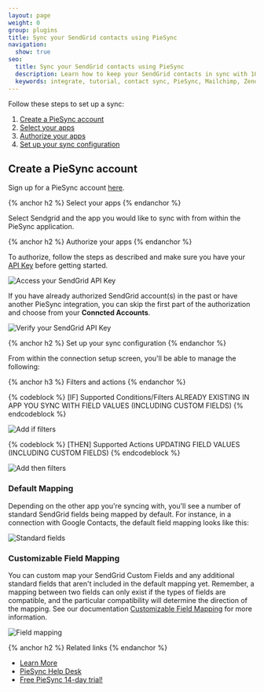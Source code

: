 ```yaml
---
layout: page
weight: 0
group: plugins
title: Sync your SendGrid contacts using PieSync
navigation:
  show: true
seo:
  title: Sync your SendGrid contacts using PieSync
  description: Learn how to keep your SendGrid contacts in sync with 100+ other apps using PieSync
  keywords: integrate, tutorial, contact sync, PieSync, Mailchimp, Zendesk, Salesforce, HubSpot, Quickbooks
---
```


Follow these steps to set up a sync:

1. [Create a PieSync account](#-Create-a-PieSync-account)
2. [Select your apps](#Select-your-apps)
3. [Authorize your apps](#Authorize-your-apps)
4. [Set up your sync configuration](#Set-up-your-sync-configuration)


## Create a PieSync account

Sign up for a PieSync account [here](https://app.piesync.com/).

{% anchor h2 %}
Select your apps
{% endanchor %}

Select Sendgrid and the app you would like to sync with from within the PieSync application.

{% anchor h2 %}
Authorize your apps
{% endanchor %}

To authorize, follow the steps as described and make sure you have your [API Key]({{root_url}}/User_Guide/Settings/api_keys.html) before getting started.

![]({{root_url}}/img/piesync-api-key.png "Access your SendGrid API Key")

If you have already authorized SendGrid account(s) in the past or have another PieSync integration, you can skip the first part of the authorization and choose from your **Conncted Accounts**.

![]({{root_url}}/img/piesync-verify-api-key.png "Verify your SendGrid API Key")

{% anchor h2 %}
Set up your sync configuration
{% endanchor %}

From within the connection setup screen, you'll be able to manage the following:

{% anchor h3 %}
Filters and actions
{% endanchor %}

{% codeblock %}
[IF] Supported Conditions/Filters
   ALREADY EXISTING IN APP YOU SYNC WITH
   FIELD VALUES (INCLUDING CUSTOM FIELDS)
{% endcodeblock %}

![]({{root_url}}/img/piesync-if-filters.png "Add if filters")

{% codeblock %}
[THEN] Supported Actions
   UPDATING FIELD VALUES (INCLUDING CUSTOM FIELDS)
{% endcodeblock %}

![]({{root_url}}/img/piesync-then-filters.png "Add then filters")

### Default Mapping


Depending on the other app you're syncing with, you'll see a number of standard SendGrid fields being mapped by default. For instance, in a connection with Google Contacts, the default field mapping looks like this:

![]({{root_url}}/img/piesync-default-fields.png "Standard fields")


### Customizable Field Mapping


You can custom map your SendGrid Custom Fields and any additional standard fields that aren't included in the default mapping yet. Remember, a mapping between two fields can only exist if the types of fields are compatible, and the particular compatibility will determine the direction of the mapping. See our documentation [Customizable Field Mapping](https://help.piesync.com/features/new-customizable-field-mapping) for more information.

![]({{root_url}}/img/piesync-field-mapping.png "Field mapping")

{% anchor h2 %}
Related links
{% endanchor %}

- [Learn More](https://www.piesync.com/sendgrid/)
- [PieSync Help Desk](https://help.piesync.com/connector-apps/send-grid)
- [Free PieSync 14-day trial!](https://app.piesync.com/)
